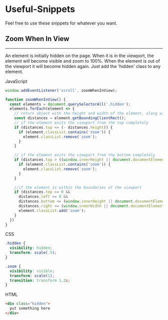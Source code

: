 # Useful-Snippets

Feel free to use these snippets for whatever you want.

## Zoom When In View

---

An element is initially hidden on the page. When it is in the viewport, the element will become visible and zoom to 100%. When the element is out of the viewport it will become hidden again. Just add the 'hidden' class to any element. 

JavaScript

```js
window.addEventListener('scroll', zoomWhenInView);

function zoomWhenInView() {
  const elements = document.querySelectorAll('.hidden');
  elements.forEach(element => {
    // return object with the height and width of the element, along with its distance from the top, bottom, right, and left.
    const distances = element.getBoundingClientRect();
    // if the element exits the viewport from the top completely
    if (distances.top <= (- distances.height)) {
      if (element.classList.contains('zoom')) {
        element.classList.remove('zoom');
      }
    }

    // if the element exits the viewport from the bottom completely
    if (distances.top > ((window.innerHeight || document.documentElement.clientHeight))) {
      if (element.classList.contains('zoom')) {
        element.classList.remove('zoom');
      }
    }

    //if the element is within the boundaries of the viewport
    if (distances.top >= 0 &&
      distances.left >= 0 &&
      distances.bottom <= (window.innerHeight || document.documentElement.clientHeight) &&
      distances.right <= (window.innerWidth || document.documentElement.clientWidth)) {
      element.classList.add('zoom');
    }
  })
}
```

CSS

```CSS
.hidden {
  visibility: hidden;
  transform: scale(.5);
}

.zoom {
  visibility: visible;
  transform: scale(1);
  transition: transform 1.2s;
}
```
HTML

```HTML
<div class="hidden">
  put something here
</div>
```


